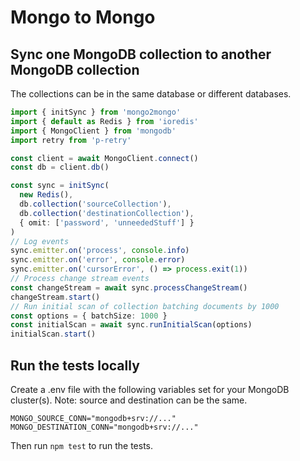 # Mongo to Mongo

## Sync one MongoDB collection to another MongoDB collection

The collections can be in the same database or different databases.

```typescript
import { initSync } from 'mongo2mongo'
import { default as Redis } from 'ioredis'
import { MongoClient } from 'mongodb'
import retry from 'p-retry'

const client = await MongoClient.connect()
const db = client.db()

const sync = initSync(
  new Redis(),
  db.collection('sourceCollection'),
  db.collection('destinationCollection'),
  { omit: ['password', 'unneededStuff'] }
)
// Log events
sync.emitter.on('process', console.info)
sync.emitter.on('error', console.error)
sync.emitter.on('cursorError', () => process.exit(1))
// Process change stream events
const changeStream = await sync.processChangeStream()
changeStream.start()
// Run initial scan of collection batching documents by 1000
const options = { batchSize: 1000 }
const initialScan = await sync.runInitialScan(options)
initialScan.start()
```

## Run the tests locally

Create a .env file with the following variables set for your MongoDB cluster(s).
Note: source and destination can be the same.

```
MONGO_SOURCE_CONN="mongodb+srv://..."
MONGO_DESTINATION_CONN="mongodb+srv://..."
```

Then run `npm test` to run the tests.
